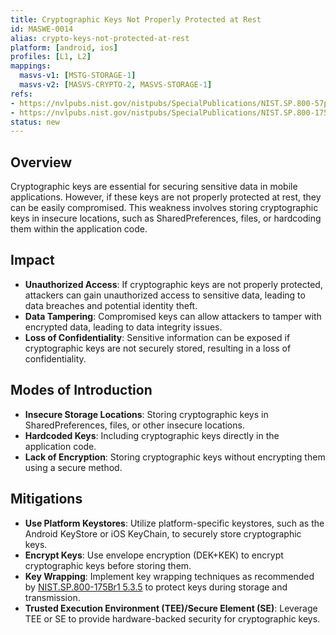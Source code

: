```yaml
---
title: Cryptographic Keys Not Properly Protected at Rest
id: MASWE-0014
alias: crypto-keys-not-protected-at-rest
platform: [android, ios]
profiles: [L1, L2]
mappings:
  masvs-v1: [MSTG-STORAGE-1]
  masvs-v2: [MASVS-CRYPTO-2, MASVS-STORAGE-1]
refs:
- https://nvlpubs.nist.gov/nistpubs/SpecialPublications/NIST.SP.800-57pt1r5.pdf
- https://nvlpubs.nist.gov/nistpubs/SpecialPublications/NIST.SP.800-175Br1.pdf
status: new
---
```


## Overview

Cryptographic keys are essential for securing sensitive data in mobile applications. However, if these keys are not properly protected at rest, they can be easily compromised. This weakness involves storing cryptographic keys in insecure locations, such as SharedPreferences, files, or hardcoding them within the application code.

## Impact

- **Unauthorized Access**: If cryptographic keys are not properly protected, attackers can gain unauthorized access to sensitive data, leading to data breaches and potential identity theft.
- **Data Tampering**: Compromised keys can allow attackers to tamper with encrypted data, leading to data integrity issues.
- **Loss of Confidentiality**: Sensitive information can be exposed if cryptographic keys are not securely stored, resulting in a loss of confidentiality.

## Modes of Introduction

- **Insecure Storage Locations**: Storing cryptographic keys in SharedPreferences, files, or other insecure locations.
- **Hardcoded Keys**: Including cryptographic keys directly in the application code.
- **Lack of Encryption**: Storing cryptographic keys without encrypting them using a secure method.

## Mitigations

- **Use Platform Keystores**: Utilize platform-specific keystores, such as the Android KeyStore or iOS KeyChain, to securely store cryptographic keys.
- **Encrypt Keys**: Use envelope encryption (DEK+KEK) to encrypt cryptographic keys before storing them.
- **Key Wrapping**: Implement key wrapping techniques as recommended by [NIST.SP.800-175Br1 5.3.5](https://nvlpubs.nist.gov/nistpubs/SpecialPublications/NIST.SP.800-175Br1.pdf) to protect keys during storage and transmission.
- **Trusted Execution Environment (TEE)/Secure Element (SE)**: Leverage TEE or SE to provide hardware-backed security for cryptographic keys.

